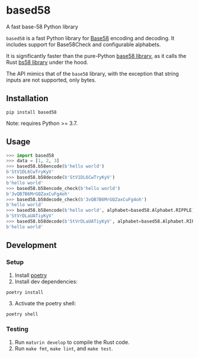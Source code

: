 # based58

A fast base-58 Python library

`based58` is a fast Python library for
[Base58](https://en.wikipedia.org/wiki/Binary-to-text_encoding#Base58)
encoding and decoding. It includes support for Base58Check and configurable alphabets.

It is significantly faster than the pure-Python
[base58 library](https://gist.github.com/kevinheavey/2abad728d7658c136de0078d667d7267),
as it calls the Rust [bs58 library](https://github.com/mycorrhiza/bs58-rs)
under the hood.

The API mimics that of the `base58` library, with the exception that string inputs are not
supported, only bytes.

## Installation

    pip install based58

Note: requires Python >= 3.7.

## Usage

```python
>>> import based58
>>> data = [1, 2, 3]
>>> based58.b58encode(b'hello world')
b'StV1DL6CwTryKyV'
>>> based58.b58decode(b'StV1DL6CwTryKyV')
b'hello world'
>>> based58.b58encode_check(b'hello world')
b'3vQB7B6MrGQZaxCuFg4oh'
>>> based58.b58decode_check(b'3vQB7B6MrGQZaxCuFg4oh')
b'hello world'
>>> based58.b58encode(b'hello world', alphabet=based58.Alphabet.RIPPLE)
b'StVrDLaUATiyKyV'
>>> based58.b58decode(b'StVrDLaUATiyKyV', alphabet=based58.Alphabet.RIPPLE)
b'hello world'
```

## Development

### Setup

1. Install [poetry](https://python-poetry.org/)
2. Install dev dependencies:

```
poetry install
```

3. Activate the poetry shell:

```sh
poetry shell
```

### Testing

1. Run `maturin develop` to compile the Rust code.
2. Run `make fmt`, `make lint`, and `make test`.
